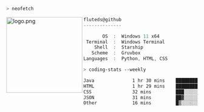 ```zsh
> neofetch
```

<!--img align="left" src="https://github.com/fluteds.png" alt="logo.png" width="200"/>-->
<img align="left" src="https://external-content.duckduckgo.com/iu/?u=https%3A%2F%2F78.media.tumblr.com%2F975fca5f82161b190efdcaa05ffbd4ec%2Ftumblr_p6q6m9TJF01x3p3jmo1_500.png&f=1&nofb=1" alt="logo.png" width="200"/>

```csharp
fluteds@github
--------------

       OS  :  Windows 11 x64
 Terminal  :  Windows Terminal
    Shell  :  Starship
   Scheme  :  Gruvbox
Languages  :  Python, HTML, CSS
```

```zsh
> coding-stats --weekly
```

<!--START_SECTION:waka-->

```txt
Java              1 hr 30 mins    ████████▒░░░░░░░░░░░░░░░░   32.70 %
HTML              1 hr 29 mins    ████████░░░░░░░░░░░░░░░░░   32.34 %
CSS               32 mins         ███░░░░░░░░░░░░░░░░░░░░░░   11.85 %
JSON              31 mins         ██▓░░░░░░░░░░░░░░░░░░░░░░   11.23 %
Other             16 mins         █▒░░░░░░░░░░░░░░░░░░░░░░░   05.77 %
```

<!--END_SECTION:waka-->
